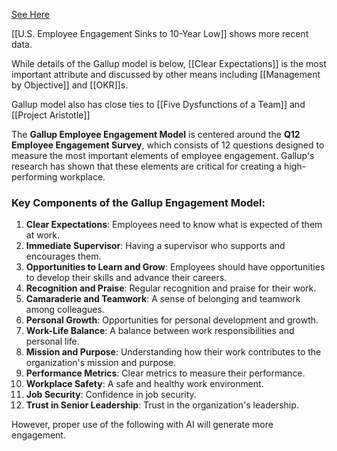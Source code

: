 [See Here](https://en.wikipedia.org/wiki/Employee_engagement)

[[U.S. Employee Engagement Sinks to 10-Year Low]] shows more recent data.


While details of the Gallup model is below, [[Clear Expectations]] is the most important attribute and discussed by other means including [[Management by Objective]] and [[OKR]]s.

Gallup model also has close ties to [[Five Dysfunctions of a Team]] and [[Project Aristotle]]

The **Gallup Employee Engagement Model** is centered around the **Q12 Employee Engagement Survey**, which consists of 12 questions designed to measure the most important elements of employee engagement. Gallup's research has shown that these elements are critical for creating a high-performing workplace.

### Key Components of the Gallup Engagement Model:

1. **Clear Expectations**: Employees need to know what is expected of them at work.
2. **Immediate Supervisor**: Having a supervisor who supports and encourages them.
3. **Opportunities to Learn and Grow**: Employees should have opportunities to develop their skills and advance their careers.
4. **Recognition and Praise**: Regular recognition and praise for their work.
5. **Camaraderie and Teamwork**: A sense of belonging and teamwork among colleagues.
6. **Personal Growth**: Opportunities for personal development and growth.
7. **Work-Life Balance**: A balance between work responsibilities and personal life.
8. **Mission and Purpose**: Understanding how their work contributes to the organization's mission and purpose.
9. **Performance Metrics**: Clear metrics to measure their performance.
10. **Workplace Safety**: A safe and healthy work environment.
11. **Job Security**: Confidence in job security.
12. **Trust in Senior Leadership**: Trust in the organization's leadership.



However, proper use of the following with AI will generate more engagement.